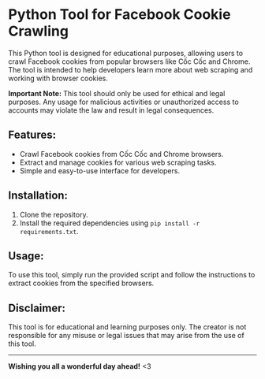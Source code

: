 # Python Tool for Facebook Cookie Crawling

This Python tool is designed for educational purposes, allowing users to crawl Facebook cookies from popular browsers like Cốc Cốc and Chrome. The tool is intended to help developers learn more about web scraping and working with browser cookies. 

**Important Note:** This tool should only be used for ethical and legal purposes. Any usage for malicious activities or unauthorized access to accounts may violate the law and result in legal consequences.

## Features:
- Crawl Facebook cookies from Cốc Cốc and Chrome browsers.
- Extract and manage cookies for various web scraping tasks.
- Simple and easy-to-use interface for developers.

## Installation:
1. Clone the repository.
2. Install the required dependencies using `pip install -r requirements.txt`.

## Usage:
To use this tool, simply run the provided script and follow the instructions to extract cookies from the specified browsers.

## Disclaimer:
This tool is for educational and learning purposes only. The creator is not responsible for any misuse or legal issues that may arise from the use of this tool.

---

**Wishing you all a wonderful day ahead!** <3
